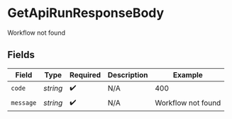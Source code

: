 # GetApiRunResponseBody

Workflow not found


## Fields

| Field              | Type               | Required           | Description        | Example            |
| ------------------ | ------------------ | ------------------ | ------------------ | ------------------ |
| `code`             | *string*           | :heavy_check_mark: | N/A                | 400                |
| `message`          | *string*           | :heavy_check_mark: | N/A                | Workflow not found |